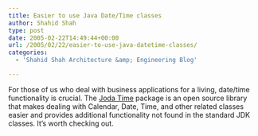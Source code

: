 ```yaml
---
title: Easier to use Java Date/Time classes
author: Shahid Shah
type: post
date: 2005-02-22T14:49:44+00:00
url: /2005/02/22/easier-to-use-java-datetime-classes/
categories:
  - 'Shahid Shah Architecture &amp; Engineering Blog'

---
```

For those of us who deal with business applications for a living, date/time functionality is crucial. The [Joda Time][1] package is an open source library that makes dealing with Calendar, Date, Time, and other related classes easier and provides additional functionality not found in the standard JDK classes. It&#8217;s worth checking out.

 [1]: http://joda-time.sourceforge.net/